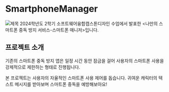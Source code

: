 # SmartphoneManager

![제목](https://github.com/CY-728/SmartphoneManager/blob/main/제목.png)
2024학년도 2학기 소프트웨어융합캡스톤디자인 수업에서 발표한 <나만의 스마트폰 중독 방지 서비스-스마트폰 매니저>입니다.


## 프로젝트 소개
기존의 스마트폰 중독 방지 앱은 일정 시간 동안 잠금을 걸어 사용자의 스마트폰 사용을 강제적으로 제한하는 형태로 진행됩니다.

본 프로젝트는 사용자의 자율적인 스마트폰 사용 제어를 돕습니다. 귀여운 캐릭터의 텍스트 메시지를 받아보며 스마트폰 중독을 예방해보아요!


